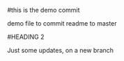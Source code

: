 #this is the demo commit

demo file to commit readme to master

#HEADING 2

Just some updates, on a new branch